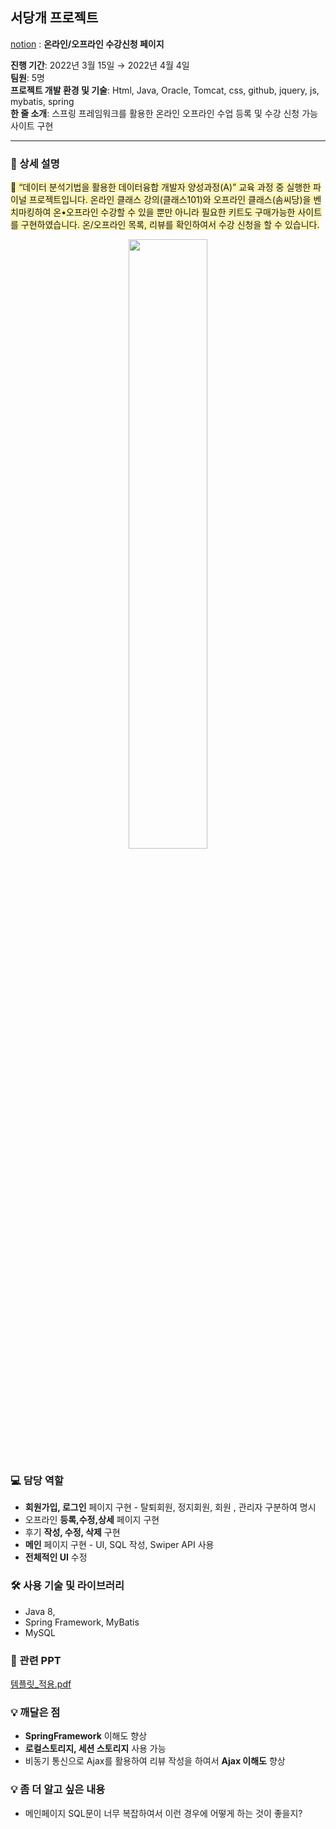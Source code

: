 ## 서당개 프로젝트 
[notion](https://www.notion.so/909f060b658e4ab3bf60bade483df519)
: <b>온라인/오프라인 수강신청 페이지</b>

<b>진행 기간</b>: 2022년 3월 15일 → 2022년 4월 4일  
<b>팀원</b>: 5명  
<b>프로젝트 개발 환경 및 기술</b>: Html, Java, Oracle, Tomcat, css, github, jquery, js, mybatis, spring  
<b>한 줄 소개</b>: 스프링 프레임워크를 활용한 온라인 오프라인 수업 등록 및 수강 신청 가능 사이트 구현  

---

### 📖 상세 설명

<span style="background-color:#fff5b1;">
💬 “데이터 분석기법을 활용한 데이터융합 개발자 양성과정(A)” 교육 과정 중 실행한 파이널 프로젝트입니다. 온라인 클래스 강의(클래스101)와 오프라인 클래스(솜씨당)을 벤치마킹하여 온•오프라인 수강할 수 있을 뿐만 아니라 필요한 키트도 구매가능한 사이트를 구현하였습니다. 온/오프라인 목록, 리뷰를 확인하여서 수강 신청을 할 수 있습니다.

</span>

<p align="center"><img src ="https://user-images.githubusercontent.com/90843573/175575976-7d97ef9c-7072-4b43-973b-0fa822a642cc.jpg" width="50%"></p>

### 💻 담당 역할

- **회원가입, 로그인** 페이지 구현 - 탈퇴회원, 정지회원, 회원 , 관리자 구분하여 명시
- 오프라인 **등록,수정,상세** 페이지 구현
- 후기 **작성, 수정, 삭제** 구현
- **메인** 페이지 구현 - UI, SQL 작성, Swiper API 사용
- **전체적인 UI** 수정


### 🛠️ 사용 기술 및 라이브러리

- Java 8,
- Spring Framework, MyBatis
- MySQL


### 📖 관련 PPT

[템플릿_적용.pdf](https://github.com/cococoii/seodangAdvanced/files/8977687/_.pdf)


### 💡 깨달은 점

- **SpringFramework** 이해도 향상
- **로컬스토리지, 세션 스토리지** 사용 가능
- 비동기 통신으로 Ajax를 활용하여 리뷰 작성을 하여서 **Ajax 이해도** 향상

### 💡 좀 더 알고 싶은 내용

- 메인페이지 SQL문이 너무 복잡하여서 이런 경우에 어떻게 하는 것이 좋을지?

